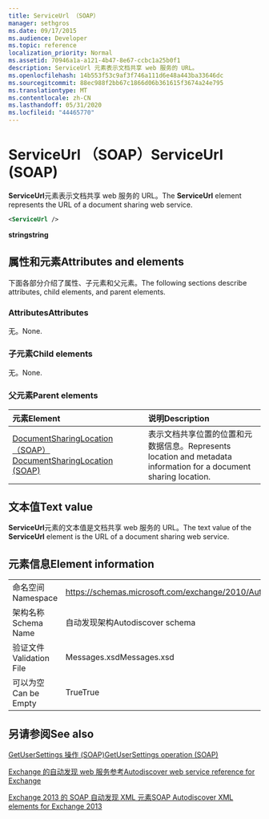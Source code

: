 ```yaml
---
title: ServiceUrl （SOAP）
manager: sethgros
ms.date: 09/17/2015
ms.audience: Developer
ms.topic: reference
localization_priority: Normal
ms.assetid: 70946a1a-a121-4b47-8e67-ccbc1a25b0f1
description: ServiceUrl 元素表示文档共享 web 服务的 URL。
ms.openlocfilehash: 14b553f53c9af3f746a111d6e48a443ba33646dc
ms.sourcegitcommit: 88ec988f2bb67c1866d06b361615f3674a24e795
ms.translationtype: MT
ms.contentlocale: zh-CN
ms.lasthandoff: 05/31/2020
ms.locfileid: "44465770"
---
```

# <a name="serviceurl-soap"></a><span data-ttu-id="1dbf2-103">ServiceUrl （SOAP）</span><span class="sxs-lookup"><span data-stu-id="1dbf2-103">ServiceUrl (SOAP)</span></span>

<span data-ttu-id="1dbf2-104">**ServiceUrl**元素表示文档共享 web 服务的 URL。</span><span class="sxs-lookup"><span data-stu-id="1dbf2-104">The **ServiceUrl** element represents the URL of a document sharing web service.</span></span> 
  
```XML
<ServiceUrl />
```

 <span data-ttu-id="1dbf2-105">**string**</span><span class="sxs-lookup"><span data-stu-id="1dbf2-105">**string**</span></span>
## <a name="attributes-and-elements"></a><span data-ttu-id="1dbf2-106">属性和元素</span><span class="sxs-lookup"><span data-stu-id="1dbf2-106">Attributes and elements</span></span>

<span data-ttu-id="1dbf2-107">下面各部分介绍了属性、子元素和父元素。</span><span class="sxs-lookup"><span data-stu-id="1dbf2-107">The following sections describe attributes, child elements, and parent elements.</span></span>
  
### <a name="attributes"></a><span data-ttu-id="1dbf2-108">Attributes</span><span class="sxs-lookup"><span data-stu-id="1dbf2-108">Attributes</span></span>

<span data-ttu-id="1dbf2-109">无。</span><span class="sxs-lookup"><span data-stu-id="1dbf2-109">None.</span></span>
  
### <a name="child-elements"></a><span data-ttu-id="1dbf2-110">子元素</span><span class="sxs-lookup"><span data-stu-id="1dbf2-110">Child elements</span></span>

<span data-ttu-id="1dbf2-111">无。</span><span class="sxs-lookup"><span data-stu-id="1dbf2-111">None.</span></span>
  
### <a name="parent-elements"></a><span data-ttu-id="1dbf2-112">父元素</span><span class="sxs-lookup"><span data-stu-id="1dbf2-112">Parent elements</span></span>

|<span data-ttu-id="1dbf2-113">**元素**</span><span class="sxs-lookup"><span data-stu-id="1dbf2-113">**Element**</span></span>|<span data-ttu-id="1dbf2-114">**说明**</span><span class="sxs-lookup"><span data-stu-id="1dbf2-114">**Description**</span></span>|
|:-----|:-----|
|[<span data-ttu-id="1dbf2-115">DocumentSharingLocation （SOAP）</span><span class="sxs-lookup"><span data-stu-id="1dbf2-115">DocumentSharingLocation (SOAP)</span></span>](documentsharinglocation-soap.md) <br/> |<span data-ttu-id="1dbf2-116">表示文档共享位置的位置和元数据信息。</span><span class="sxs-lookup"><span data-stu-id="1dbf2-116">Represents location and metadata information for a document sharing location.</span></span>  <br/> |
   
## <a name="text-value"></a><span data-ttu-id="1dbf2-117">文本值</span><span class="sxs-lookup"><span data-stu-id="1dbf2-117">Text value</span></span>

<span data-ttu-id="1dbf2-118">**ServiceUrl**元素的文本值是文档共享 web 服务的 URL。</span><span class="sxs-lookup"><span data-stu-id="1dbf2-118">The text value of the **ServiceUrl** element is the URL of a document sharing web service.</span></span> 
  
## <a name="element-information"></a><span data-ttu-id="1dbf2-119">元素信息</span><span class="sxs-lookup"><span data-stu-id="1dbf2-119">Element information</span></span>

|||
|:-----|:-----|
|<span data-ttu-id="1dbf2-120">命名空间</span><span class="sxs-lookup"><span data-stu-id="1dbf2-120">Namespace</span></span>  <br/> |https://schemas.microsoft.com/exchange/2010/Autodiscover  <br/> |
|<span data-ttu-id="1dbf2-121">架构名称</span><span class="sxs-lookup"><span data-stu-id="1dbf2-121">Schema Name</span></span>  <br/> |<span data-ttu-id="1dbf2-122">自动发现架构</span><span class="sxs-lookup"><span data-stu-id="1dbf2-122">Autodiscover schema</span></span>  <br/> |
|<span data-ttu-id="1dbf2-123">验证文件</span><span class="sxs-lookup"><span data-stu-id="1dbf2-123">Validation File</span></span>  <br/> |<span data-ttu-id="1dbf2-124">Messages.xsd</span><span class="sxs-lookup"><span data-stu-id="1dbf2-124">Messages.xsd</span></span>  <br/> |
|<span data-ttu-id="1dbf2-125">可以为空</span><span class="sxs-lookup"><span data-stu-id="1dbf2-125">Can be Empty</span></span>  <br/> |<span data-ttu-id="1dbf2-126">True</span><span class="sxs-lookup"><span data-stu-id="1dbf2-126">True</span></span>  <br/> |
   
## <a name="see-also"></a><span data-ttu-id="1dbf2-127">另请参阅</span><span class="sxs-lookup"><span data-stu-id="1dbf2-127">See also</span></span>



[<span data-ttu-id="1dbf2-128">GetUserSettings 操作 (SOAP)</span><span class="sxs-lookup"><span data-stu-id="1dbf2-128">GetUserSettings operation (SOAP)</span></span>](getusersettings-operation-soap.md)


[<span data-ttu-id="1dbf2-129">Exchange 的自动发现 web 服务参考</span><span class="sxs-lookup"><span data-stu-id="1dbf2-129">Autodiscover web service reference for Exchange</span></span>](autodiscover-web-service-reference-for-exchange.md)
  
[<span data-ttu-id="1dbf2-130">Exchange 2013 的 SOAP 自动发现 XML 元素</span><span class="sxs-lookup"><span data-stu-id="1dbf2-130">SOAP Autodiscover XML elements for Exchange 2013</span></span>](soap-autodiscover-xml-elements-for-exchange-2013.md)

